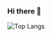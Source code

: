### Hi there 👋
![Top Langs](https://github-readme-stats.vercel.app/api/top-langs/?username=yadi09&layout=compact)
